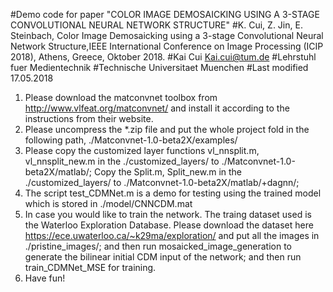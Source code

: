 #Demo code for paper "COLOR IMAGE DEMOSAICKING USING A 3-STAGE CONVOLUTIONAL NEURAL NETWORK STRUCTURE"
#K. Cui, Z. Jin, E. Steinbach, Color Image Demosaicking using a 3-stage Convolutional Neural Network Structure,IEEE International Conference on Image Processing (ICIP 2018), Athens, Greece, Oktober 2018.
#Kai Cui <Kai.cui@tum.de>
#Lehrstuhl fuer Medientechnik
#Technische Universitaet Muenchen
#Last modified 17.05.2018

1. Please download the matconvnet toolbox from http://www.vlfeat.org/matconvnet/ and install it according to the instructions from their website.
2. Please uncompress the *.zip file and put the whole project fold in the following path, ./Matconvnet-1.0-beta2X/examples/
3. Please copy the customized layer functions vl_nnsplit.m, vl_nnsplit_new.m in the ./customized_layers/ to ./Matconvnet-1.0-beta2X/matlab/; Copy the Split.m, Split_new.m in the ./customized_layers/ to ./Matconvnet-1.0-beta2X/matlab/+dagnn/;
4. The script test_CDMNet.m is a demo for testing using the trained model which is stored in ./model/CNNCDM.mat
5. In case you would like to train the network. The traing dataset used is the Waterloo Exploration Database. Please download the dataset here https://ece.uwaterloo.ca/~k29ma/exploration/ and put all the images in ./pristine_images/; and then run mosaicked_image_generation to generate the bilinear initial CDM input of the network; and then run train_CDMNet_MSE for training.
6. Have fun!